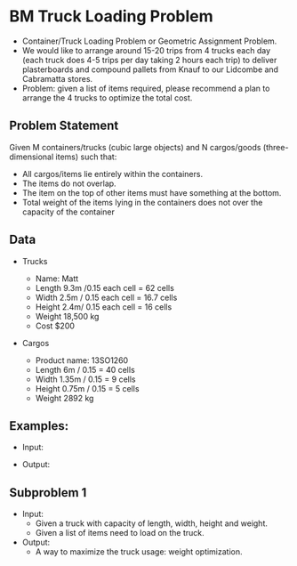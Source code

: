 # BM Truck Loading Problem
- Container/Truck Loading Problem or Geometric Assignment Problem.
- We would like to arrange around 15-20 trips from 4 trucks each day (each truck does 4-5 trips per day taking 2 hours each trip) to deliver plasterboards and compound pallets from Knauf to our Lidcombe and Cabramatta stores.
- Problem: given a list of items required, please recommend a plan to arrange the 4 trucks to optimize the total cost.

## Problem Statement
Given M containers/trucks (cubic large objects) and N cargos/goods (three-dimensional items) such that:
-	All cargos/items lie entirely within the containers.
-	The items do not overlap.
-	The item on the top of other items must have something at the bottom.
-	Total weight of the items lying in the containers does not over the capacity of the container

## Data
- Trucks
  + Name: Matt     
  +	Length 9.3m /0.15 each cell = 62 cells
  +	Width 2.5m / 0.15 each cell = 16.7 cells
  +	Height 2.4m/ 0.15 each cell = 16 cells
  +	Weight 18,500 kg
  +	Cost $200

- Cargos
  + Product name: 13SO1260
  +	Length 6m / 0.15 = 40 cells	
  +	Width 1.35m / 0.15 = 9 cells	
  +	Height 0.75m / 0.15 = 5 cells	
  +	Weight 2892 kg

## Examples:
- Input:

- Output:

## Subproblem 1
- Input:
  + Given a truck with capacity of length, width, height and weight.
  + Given a list of items need to load on the truck.
- Output:
  + A way to maximize the truck usage: weight optimization.
